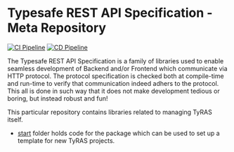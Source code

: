 # Typesafe REST API Specification - Meta Repository

[![CI Pipeline](https://github.com/ty-ras/start/actions/workflows/ci.yml/badge.svg)](https://github.com/ty-ras/start/actions/workflows/ci.yml)
[![CD Pipeline](https://github.com/ty-ras/start/actions/workflows/cd.yml/badge.svg)](https://github.com/ty-ras/start/actions/workflows/cd.yml)

The Typesafe REST API Specification is a family of libraries used to enable seamless development of Backend and/or Frontend which communicate via HTTP protocol.
The protocol specification is checked both at compile-time and run-time to verify that communication indeed adhers to the protocol.
This all is done in such way that it does not make development tedious or boring, but instead robust and fun!

This particular repository contains libraries related to managing TyRAS itself.
- [start](./start) folder holds code for the package which can be used to set up a template for new TyRAS projects.